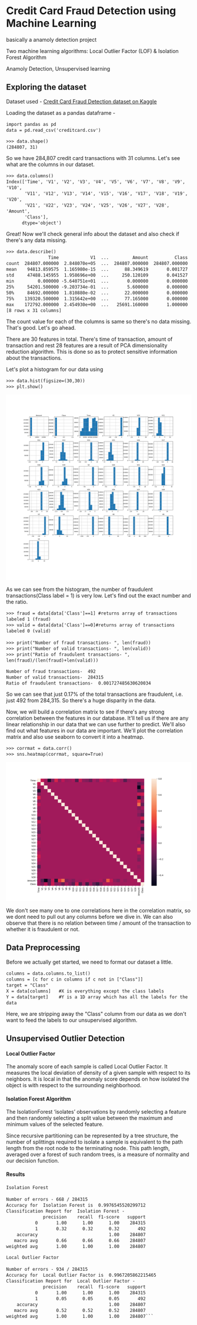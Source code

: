# Credit Card Fraud Detection using Machine Learning

basically a anamoly detection project 

Two machine learning algorithms: Local Outlier Factor (LOF) & Isolation Forest Algorithm

Anamoly Detection, Unsupervised learning
    
## Exploring the dataset

Dataset used - [Credit Card Fraud Detection dataset on Kaggle](https://www.kaggle.com/mlg-ulb/creditcardfraud/version/3)

Loading the dataset as a pandas dataframe -
```
import pandas as pd
data = pd.read_csv('creditcard.csv')
```

```
>>> data.shape()
(284807, 31)
```
So we have 284,807 credit card transactions with 31 columns. Let's see what are the columns in our dataset.

```
>>> data.columns()
Index(['Time', 'V1', 'V2', 'V3', 'V4', 'V5', 'V6', 'V7', 'V8', 'V9', 'V10',
       'V11', 'V12', 'V13', 'V14', 'V15', 'V16', 'V17', 'V18', 'V19', 'V20',
       'V21', 'V22', 'V23', 'V24', 'V25', 'V26', 'V27', 'V28', 'Amount',
       'Class'],
      dtype='object')
```
Great! Now we'll check general info about the dataset and also check if there's any data missing.
```
>>> data.describe()
                Time            V1  ...         Amount          Class
count  284807.000000  2.848070e+05  ...  284807.000000  284807.000000
mean    94813.859575  1.165980e-15  ...      88.349619       0.001727
std     47488.145955  1.958696e+00  ...     250.120109       0.041527
min         0.000000 -5.640751e+01  ...       0.000000       0.000000
25%     54201.500000 -9.203734e-01  ...       5.600000       0.000000
50%     84692.000000  1.810880e-02  ...      22.000000       0.000000
75%    139320.500000  1.315642e+00  ...      77.165000       0.000000
max    172792.000000  2.454930e+00  ...   25691.160000       1.000000
[8 rows x 31 columns]
```
The count value for each of the columns is same so there's no data missing. That's good. Let's go  ahead.

There are 30 features in total. There's time of transaction, amount of transaction and rest 28 features are a result of PCA dimensionality reduction algorithm. This is done so as to protect sensitive information about the transactions.

Let's plot a histogram for our data using
```
>>> data.hist(figsize=(30,30))
>>> plt.show()
```
![histogram](histogram.png)

As we can see from the histogram, the number of fraudulent transactions(Class label = 1) is very low. Let's find out the exact number and the ratio.

```
>>> fraud = data[data['Class']==1] #returns array of transactions labeled 1 (fraud)
>>> valid = data[data['Class']==0]#returns array of transactions labeled 0 (valid)

>>> print("Number of fraud transactions- ", len(fraud))
>>> print("Number of valid transactions- ", len(valid))
>>> print("Ratio of fraudulent transactions- ", len(fraud)/(len(fraud)+len(valid)))
```

```
Number of fraud transactions-  492
Number of valid transactions-  284315
Ratio of fraudulent transactions-  0.001727485630620034
```

So we can see that just 0.17% of the total transactions are fraudulent, i.e. just 492 from 284,315. So there's a huge disparity in the data.

Now, we will build a correlation matrix to see if there's any strong correlation between the features in our database. It'll tell us if there are any linear relationship in our data that we can use further to predict. We'll also find out what features in our data are important. We'll plot the correlation matrix and also use seaborn to convert it into a heatmap.

```
>>> corrmat = data.corr()   
>>> sns.heatmap(corrmat, square=True)
```
![heatmap](heatmap.png)

We don't see many one to one correlations here in the correlation matrix, so we dont need to pull out any columns before we dive in. We can also observe that there is no relation between time / amount of the transaction to whether it is fraudulent or not. 
## Data Preprocessing 
Before we actually get started, we need to format our dataset a little.

```
columns = data.columns.to_list()
columns = [c for c in columns if c not in ["Class"]]
target = "Class"
X = data[columns]   #X is everything except the class labels
Y = data[target]    #Y is a 1D array which has all the labels for the data
```
Here, we are stripping away the  "Class" column from our data as we don't want to feed the labels to our unsupervised algorithm.

## Unsupervised Outlier Detection
#### Local Outlier Factor
The anomaly score of each sample is called Local Outlier Factor. It measures the local deviation of density of a given sample with respect to its neighbors. It is local in that the anomaly score depends on how isolated the object is with respect to the surrounding neighborhood.
#### Isolation Forest Algorithm
The IsolationForest ‘isolates’ observations by randomly selecting a feature and then randomly selecting a split value between the maximum and minimum values of the selected feature.

Since recursive partitioning can be represented by a tree structure, the number of splittings required to isolate a sample is equivalent to the path length from the root node to the terminating node. This path length, averaged over a forest of such random trees, is a measure of normality and our decision function.

#### Results
```
Isolation Forest 

Number of errors - 668 / 284315
Accuracy for  Isolation Forest is  0.9976545520299712
Classification Report for  Isolation Forest - 
              precision    recall  f1-score   support
           0       1.00      1.00      1.00    284315
           1       0.32      0.32      0.32       492
    accuracy                           1.00    284807
   macro avg       0.66      0.66      0.66    284807
weighted avg       1.00      1.00      1.00    284807
```

```
Local Outlier Factor

Number of errors - 934 / 284315
Accuracy for  Local Outlier Factor is  0.9967205862215465
Classification Report for  Local Outlier Factor - 
              precision    recall  f1-score   support
           0       1.00      1.00      1.00    284315
           1       0.05      0.05      0.05       492
    accuracy                           1.00    284807
   macro avg       0.52      0.52      0.52    284807
weighted avg       1.00      1.00      1.00    284807```